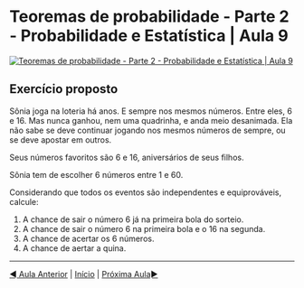 # Teoremas de probabilidade - Parte 2 - Probabilidade e Estatística | Aula 9

[![Teoremas de probabilidade - Parte 2 - Probabilidade e Estatística | Aula 9](https://img.youtube.com/vi/Vs5wJOtt6pc/0.jpg)](https://www.youtube.com/watch?v=Vs5wJOtt6pc)

## Exercício proposto

Sônia joga na loteria há anos. E sempre nos mesmos números. Entre eles, 6 e 16. Mas nunca ganhou, nem uma quadrinha, e anda meio desanimada. Ela não sabe se deve continuar jogando nos mesmos números de sempre, ou se deve apostar em outros.

Seus números favoritos são 6 e 16, aniversários de seus filhos.

Sônia tem de escolher 6 números entre 1 e 60.

Considerando que todos os eventos são independentes e equiprováveis, calcule:

1. A chance de sair o número 6 já na primeira bola do sorteio.
2. A chance de sair o número 6 na primeira bola e o 16 na segunda.
3. A chance de acertar os 6 números. 
4. A chance de aertar a quina.

---
[&#9668; Aula Anterior](aula-08.md) | [Início](README.md) | [Próxima Aula&#9658;](aula-10.md)